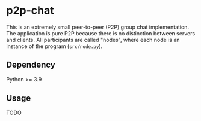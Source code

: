 # p2p-chat

This is an extremely small peer-to-peer (P2P) group chat implementation.
The application is pure P2P because there is no distinction between servers and clients.
All participants are called "nodes", where each node
is an instance of the program (`src/node.py`).

## Dependency

Python >= 3.9

## Usage

TODO
